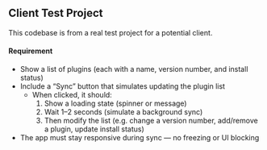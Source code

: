 ## Client Test Project

This codebase is from a real test project for a potential client.

#### Requirement
* Show a list of plugins (each with a name, version number, and install status)  
* Include a “Sync” button that simulates updating the plugin list  
    * When clicked, it should:  
        1. Show a loading state (spinner or message)  
        2. Wait 1–2 seconds (simulate a background sync)  
        3. Then modify the list (e.g. change a version number, add/remove a plugin, update install status)  
* The app must stay responsive during sync — no freezing or UI blocking 